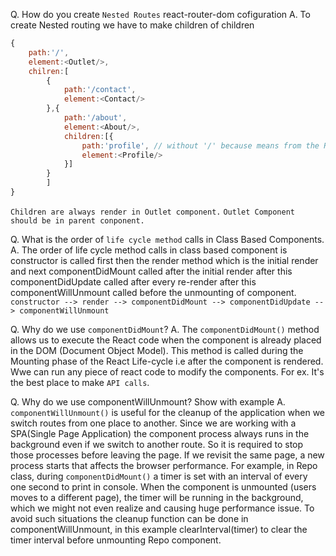 Q. How do you create `Nested Routes` react-router-dom cofiguration
A. To create Nested routing we have to make children of children 
```javascript
{
    path:'/',
    element:<Outlet/>,
    chilren:[
        {
            path:'/contact',
            element:<Contact/>
        },{
            path:'/about',
            element:<About/>,
            children:[{
                path:'profile', // without '/' because means from the Root i.e localhost/profile  
                element:<Profile/>
            }]
        }
        ]
}
```
`Children are always render in Outlet component.`
`Outlet Component should be in parent conponent.`

Q. What is the order of `life cycle method` calls in Class Based Components.
A. The order of life cycle method calls in class based component is constructor is called first then the render method which is the initial render and next componentDidMount called after the initial render after this componentDidUpdate called after every re-render after this componentWillUnmount called before the unmounting of component.
```constructor --> render --> componentDidMount --> componentDidUpdate --> componentWillUnmount ```

Q. Why do we use `componentDidMount`?
A. The `componentDidMount()` method allows us to execute the React code when the component is already placed in the DOM (Document Object Model). This method is called during the Mounting phase of the React Life-cycle i.e after the component is rendered. Wwe can run any piece of react code to modify the components. For ex. It's the best place to make `API calls`.

Q. Why do we use componentWillUnmount? Show with example
A. `componentWillUnmount()` is useful for the cleanup of the application when we switch routes from one place to another. Since we are working with a SPA(Single Page Application) the component process always runs in the background even if we switch to another route. So it is required to stop those processes before leaving the page. If we revisit the same page, a new process starts that affects the browser performance. For example, in Repo class, during `componentDidMount()` a timer is set with an interval of every one second to print in console. When the component is unmounted (users moves to a different page), the timer will be running in the background, which we might not even realize and causing huge performance issue. To avoid such situations the cleanup function can be done in componentWillUnmount, in this example clearInterval(timer) to clear the timer interval before unmounting Repo component.


 
